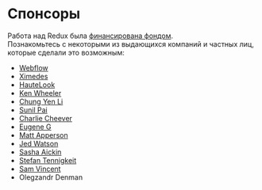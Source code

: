 # Спонсоры

Работа над Redux была [финансирована фондом](https://www.patreon.com/reactdx).  
Познакомьтесь с некоторыми из выдающихся компаний и частных лиц, которые сделали это возможным:

* [Webflow](https://github.com/webflow)
* [Ximedes](https://www.ximedes.com/)
* [HauteLook](http://hautelook.github.io/)
* [Ken Wheeler](http://kenwheeler.github.io/)
* [Chung Yen Li](https://www.facebook.com/prototocal.lee)
* [Sunil Pai](https://twitter.com/threepointone)
* [Charlie Cheever](https://twitter.com/ccheever)
* [Eugene G](https://twitter.com/e1g)
* [Matt Apperson](https://twitter.com/mattapperson)
* [Jed Watson](https://twitter.com/jedwatson)
* [Sasha Aickin](https://twitter.com/xander76)
* [Stefan Tennigkeit](https://twitter.com/whobubble)
* [Sam Vincent](https://twitter.com/samvincent)
* Olegzandr Denman
